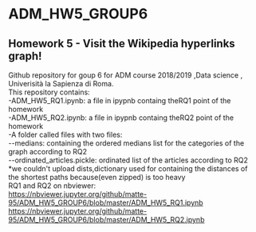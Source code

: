 # ADM_HW5_GROUP6
## Homework 5 - Visit the Wikipedia hyperlinks graph!

Github repository for goup 6 for ADM course 2018/2019 ,Data science , Univerisità la Sapienza di Roma.  <br/>
This repository contains:  <br/>
-ADM_HW5_RQ1.ipynb: a file in ipypnb containg theRQ1 point of the homework  <br/>
-ADM_HW5_RQ2.ipynb: a file in ipypnb containg theRQ2 point of the homework  <br/>
-A folder called files with two files:<br/>
--medians: containing the ordered medians list for the categories of the graph according to RQ2 <br/>
--ordinated_articles.pickle: ordinated list of the articles according to RQ2 <br/>
*we couldn't upload dists,dictionary used for containing the distances of the shortest paths because(even zipped) is too heavy <br/>
RQ1 and RQ2 on nbviewer: <br/>
https://nbviewer.jupyter.org/github/matte-95/ADM_HW5_GROUP6/blob/master/ADM_HW5_RQ1.ipynb <br/>
https://nbviewer.jupyter.org/github/matte-95/ADM_HW5_GROUP6/blob/master/ADM_HW5_RQ2.ipynb <br/>
